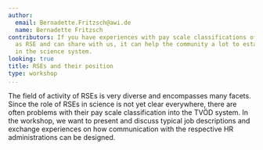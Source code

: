 ```yaml
---
author:
  email: Bernadette.Fritzsch@awi.de
  name: Bernadette Fritzsch
contributors: If you have experiences with pay scale classifications of people working
  as RSE and can share with us, it can help the community a lot to establish RSEs
  in the science system.
looking: true
title: RSEs and their position
type: workshop
...
```


The field of activity of RSEs is very diverse and encompasses many facets. Since the role of RSEs in science is not yet clear everywhere, there are often problems with their pay scale classification into the TVÖD system. In the workshop, we want to present and discuss typical job descriptions and exchange experiences on how communication with the respective HR administrations can be designed.

